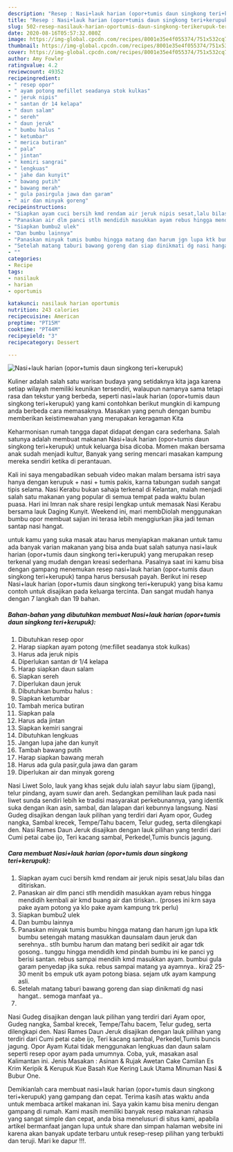 ```yaml
---
description: "Resep : Nasi+lauk harian (opor+tumis daun singkong teri+kerupuk) Teruji"
title: "Resep : Nasi+lauk harian (opor+tumis daun singkong teri+kerupuk) Teruji"
slug: 502-resep-nasilauk-harian-oportumis-daun-singkong-terikerupuk-teruji
date: 2020-08-16T05:57:32.080Z
image: https://img-global.cpcdn.com/recipes/8001e35e4f055374/751x532cq70/nasilauk-harian-oportumis-daun-singkong-terikerupuk-foto-resep-utama.jpg
thumbnail: https://img-global.cpcdn.com/recipes/8001e35e4f055374/751x532cq70/nasilauk-harian-oportumis-daun-singkong-terikerupuk-foto-resep-utama.jpg
cover: https://img-global.cpcdn.com/recipes/8001e35e4f055374/751x532cq70/nasilauk-harian-oportumis-daun-singkong-terikerupuk-foto-resep-utama.jpg
author: Amy Fowler
ratingvalue: 4.2
reviewcount: 49352
recipeingredient:
- " resep opor"
- " ayam potong mefillet seadanya stok kulkas"
- " jeruk nipis"
- " santan dr 14 kelapa"
- " daun salam"
- " sereh"
- " daun jeruk"
- " bumbu halus "
- " ketumbar"
- " merica butiran"
- " pala"
- " jintan"
- " kemiri sangrai"
- " lengkuas"
- " jahe dan kunyit"
- " bawang putih"
- " bawang merah"
- " gula pasirgula jawa dan garam"
- " air dan minyak goreng"
recipeinstructions:
- "Siapkan ayam cuci bersih kmd rendam air jeruk nipis sesat,lalu bilas dan ditiriskan."
- "Panaskan air dlm panci stlh mendidih masukkan ayam rebus hingga mendidih kembali air kmd buang air dan tiriskan.. (proses ini krn saya pake ayam potong ya klo pake ayam kampung trk perlu)"
- "Siapkan bumbu2 ulek"
- "Dan bumbu lainnya"
- "Panaskan minyak tumis bumbu hingga matang dan harum jgn lupa ktk bumbu setengah matang masukkan daunsalam daun jeruk dan serehnya.. stlh bumbu harum dan matang beri sedikit air agar tdk gosong.. tunggu hingga mendidih kmd pindah bumbu ini ke panci yg berisi santan. rebus sampai mendiih kmd masukkan ayam. bumbui gula garam penyedap jika suka. rebus sampai matang ya ayamnya.. kira2 25-30 menit bs empuk utk ayam potong biasa. sejam utk ayam kampung asli."
- "Setelah matang taburi bawang goreng dan siap dinikmati dg nasi hangat.. semoga manfaat ya.."
- ""
categories:
- Recipe
tags:
- nasilauk
- harian
- oportumis

katakunci: nasilauk harian oportumis 
nutrition: 243 calories
recipecuisine: American
preptime: "PT15M"
cooktime: "PT44M"
recipeyield: "3"
recipecategory: Dessert

---
```



![Nasi+lauk harian (opor+tumis daun singkong teri+kerupuk)](https://img-global.cpcdn.com/recipes/8001e35e4f055374/751x532cq70/nasilauk-harian-oportumis-daun-singkong-terikerupuk-foto-resep-utama.jpg)

Kuliner adalah salah satu warisan budaya yang setidaknya kita jaga karena setiap wilayah memiliki keunikan tersendiri, walaupun namanya sama tetapi rasa dan tekstur yang berbeda, seperti nasi+lauk harian (opor+tumis daun singkong teri+kerupuk) yang kami contohkan berikut mungkin di kampung anda berbeda cara memasaknya. Masakan yang penuh dengan bumbu memberikan keistimewahan yang merupakan keragaman Kita

Keharmonisan rumah tangga dapat didapat dengan cara sederhana. Salah satunya adalah membuat makanan Nasi+lauk harian (opor+tumis daun singkong teri+kerupuk) untuk keluarga bisa dicoba. Momen makan bersama anak sudah menjadi kultur, Banyak yang sering mencari masakan kampung mereka sendiri ketika di perantauan.

Kali ini saya mengabadikan sebuah video makan malam bersama istri saya hanya dengan kerupuk + nasi + tumis pakis, karna tabungan sudah sangat tipis selama. Nasi Kerabu bukan sahaja terkenal di Kelantan, malah menjadi salah satu makanan yang popular di semua tempat pada waktu bulan puasa. Hari ini Imran nak share resipi lengkap untuk memasak Nasi Kerabu bersama lauk Daging Kunyit. Weekend ini, mari membDiolah menggunakan bumbu opor membuat sajian ini terasa lebih menggiurkan jika jadi teman santap nasi hangat.

untuk kamu yang suka masak atau harus menyiapkan makanan untuk tamu ada banyak varian makanan yang bisa anda buat salah satunya nasi+lauk harian (opor+tumis daun singkong teri+kerupuk) yang merupakan resep terkenal yang mudah dengan kreasi sederhana. Pasalnya saat ini kamu bisa dengan gampang menemukan resep nasi+lauk harian (opor+tumis daun singkong teri+kerupuk) tanpa harus bersusah payah.
Berikut ini resep Nasi+lauk harian (opor+tumis daun singkong teri+kerupuk) yang bisa kamu contoh untuk disajikan pada keluarga tercinta. Dan sangat mudah hanya dengan 7 langkah dan 19 bahan.


<!--inarticleads1-->

##### Bahan-bahan yang dibutuhkan membuat Nasi+lauk harian (opor+tumis daun singkong teri+kerupuk):

1. Dibutuhkan  resep opor
1. Harap siapkan  ayam potong (me:fillet seadanya stok kulkas)
1. Harus ada  jeruk nipis
1. Diperlukan  santan dr 1/4 kelapa
1. Harap siapkan  daun salam
1. Siapkan  sereh
1. Diperlukan  daun jeruk
1. Dibutuhkan  bumbu halus :
1. Siapkan  ketumbar
1. Tambah  merica butiran
1. Siapkan  pala
1. Harus ada  jintan
1. Siapkan  kemiri sangrai
1. Dibutuhkan  lengkuas
1. Jangan lupa  jahe dan kunyit
1. Tambah  bawang putih
1. Harap siapkan  bawang merah
1. Harus ada  gula pasir,gula jawa dan garam
1. Diperlukan  air dan minyak goreng


Nasi Liwet Solo, lauk yang khas sejak dulu ialah sayur labu siam (jipang), telur pindang, ayam suwir dan areh. Sedangkan pemilihan lauk pada nasi liwet sunda sendiri lebih ke tradisi masyarakat perkebunannya, yang identik suka dengan ikan asin, sambal, dan lalapan dari kebunnya langsung. Nasi Gudeg disajikan dengan lauk pilihan yang terdiri dari Ayam opor, Gudeg nangka, Sambal krecek, Tempe/Tahu bacem, Telur gudeg, serta dilengkapi den. Nasi Rames Daun Jeruk disajikan dengan lauk pilihan yang terdiri dari Cumi petai cabe ijo, Teri kacang sambal, Perkedel,Tumis buncis jagung. 

<!--inarticleads2-->

##### Cara membuat  Nasi+lauk harian (opor+tumis daun singkong teri+kerupuk):

1. Siapkan ayam cuci bersih kmd rendam air jeruk nipis sesat,lalu bilas dan ditiriskan.
1. Panaskan air dlm panci stlh mendidih masukkan ayam rebus hingga mendidih kembali air kmd buang air dan tiriskan.. (proses ini krn saya pake ayam potong ya klo pake ayam kampung trk perlu)
1. Siapkan bumbu2 ulek
1. Dan bumbu lainnya
1. Panaskan minyak tumis bumbu hingga matang dan harum jgn lupa ktk bumbu setengah matang masukkan daunsalam daun jeruk dan serehnya.. stlh bumbu harum dan matang beri sedikit air agar tdk gosong.. tunggu hingga mendidih kmd pindah bumbu ini ke panci yg berisi santan. rebus sampai mendiih kmd masukkan ayam. bumbui gula garam penyedap jika suka. rebus sampai matang ya ayamnya.. kira2 25-30 menit bs empuk utk ayam potong biasa. sejam utk ayam kampung asli.
1. Setelah matang taburi bawang goreng dan siap dinikmati dg nasi hangat.. semoga manfaat ya..
1. 


Nasi Gudeg disajikan dengan lauk pilihan yang terdiri dari Ayam opor, Gudeg nangka, Sambal krecek, Tempe/Tahu bacem, Telur gudeg, serta dilengkapi den. Nasi Rames Daun Jeruk disajikan dengan lauk pilihan yang terdiri dari Cumi petai cabe ijo, Teri kacang sambal, Perkedel,Tumis buncis jagung. Opor Ayam Kutai tidak menggunakan lengkuas dan daun salam seperti resep opor ayam pada umumnya. Coba, yuk, masakan asal Kalimantan ini. Jenis Masakan : Asinan &amp; Rujak Awetan Cake Camilan Es Krim Keripik &amp; Kerupuk Kue Basah Kue Kering Lauk Utama Minuman Nasi &amp; Bubur One. 

Demikianlah cara membuat nasi+lauk harian (opor+tumis daun singkong teri+kerupuk) yang gampang dan cepat. Terima kasih atas waktu anda untuk membaca artikel makanan ini. Saya yakin kamu bisa meniru dengan gampang di rumah. Kami masih memiliki banyak resep makanan rahasia yang sangat simple dan cepat, anda bisa menelusuri di situs kami, apabila artikel bermanfaat jangan lupa untuk share dan simpan halaman website ini karena akan banyak update terbaru untuk resep-resep pilihan yang terbukti dan teruji. Mari ke dapur !!!. 
